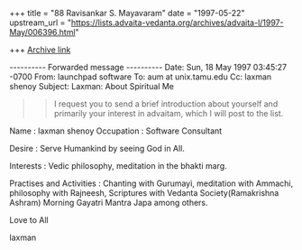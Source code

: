 +++
title = "88 Ravisankar S. Mayavaram"
date = "1997-05-22"
upstream_url = "https://lists.advaita-vedanta.org/archives/advaita-l/1997-May/006396.html"

+++
[Archive link](https://lists.advaita-vedanta.org/archives/advaita-l/1997-May/006396.html)

---------- Forwarded message ----------
Date: Sun, 18 May 1997 03:45:27 -0700
From: launchpad software <laxman at ricochet.net>
To: aum at unix.tamu.edu
Cc: laxman shenoy <laxman at ricochet.net>
Subject: Laxman: About Spiritual Me

>>I request you to send a brief introduction about yourself and primarily
your interest in advaitam, which I will post to the list.

Name : laxman shenoy
Occupation : Software Consultant

Desire : Serve Humankind by seeing God in All.

Interests : Vedic philosophy, meditation in the
bhakti marg.

Practises and Activities : Chanting with Gurumayi,
meditation with Ammachi, philosophy with Rajneesh,
Scriptures with Vedanta Society(Ramakrishna Ashram)
Morning Gayatri Mantra Japa among others.

Love to All

laxman

